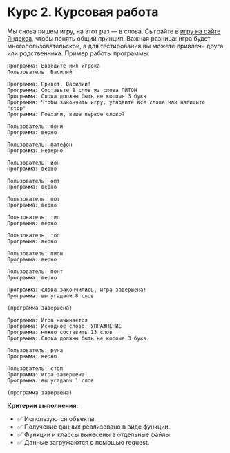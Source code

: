 # Курс 2. Курсовая работа

Мы снова пишем игру, на этот раз — в слова. Сыграйте в [игру на сайте Яндекса](https://yandex.ru/games/play/99195), чтобы понять общий принцип. Важная разница: игра будет многопользовательской, а для тестирования вы можете привлечь друга или родственника.
Пример работы программы:
```
Программа: Ввведите имя игрока
Пользователь: Василий 

Программа: Привет, Василий!
Программа: Составьте 8 слов из слова ПИТОН
Программа: Слова должны быть не короче 3 букв
Программа: Чтобы закончить игру, угадайте все слова или напишите "stop"
Программа: Поехали, ваше первое слово?

Пользователь: пони
Программа: верно

Пользователь: патефон
Программа: неверно

Пользователь: ион
Программа: верно

Пользователь: опт
Программа: верно

Пользователь: пот
Программа: верно

Пользователь: тип
Программа: верно

Пользователь: топ
Программа: верно

Пользователь: пион
Программа: верно

Пользователь: понт
Программа: верно

Программа: слова закончились, игра завершена!
Программа: вы угадали 8 слов

(программа завершена)
```
```
Программа: Игра начинается
Программа: Исходное слово: УПРАЖНЕНИЕ
Программа: можно составить 13 слов
Программа: Слова должны быть не короче 3 букв

Пользователь: руна
Программа: верно

Пользователь: стоп
Программа: игра завершена!
Программа: вы угадали 1 слов

(программа завершена)
```

**Критерии выполнения:**

- :white_check_mark:  Используются объекты.
- :white_check_mark:  Получение данных реализовано в виде функции.
- :white_check_mark:  Функции и классы вынесены в отдельные файлы.
- :white_check_mark:  Данные загружаются с помощью request.
